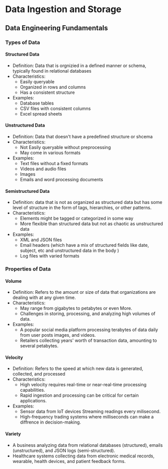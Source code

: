 # Data Ingestion and Storage

## Data Engineering Fundamentals

### Types of Data

#### Structured Data

- Definition: Data that is orgnizied in a defined manner or schema, typically found in relational databases
- Characteristics:
    - Easily queryable
    - Organized in rows and columns
    - Has a consistent structure
- Examples:
    - Database tables
    - CSV files with consistent columns
    - Excel spread sheets

#### Unstructured Data

- Definition: Data that doesn't have a predefined structure or shcema
- Characteristics:
    - Not Easily queryable without preprocessing
    - May come in various formats
- Examples:
    - Text files without a fixed formats
    - Videos and audio files
    - Images
    - Emails and word processing documents

#### Semistructured Data

- Definition: data that is not as organized as structured data but has some level of structure in the form of tags, hierarchies, or other patterns.
- Characteristics:
    - Elements might be tagged or categorized in some way
    - More flexible than structured data but not as chaotic as unstructured data
- Examples:
    - XML and JSON files
    - Email headers (which have a mix of structured fields like date, subject, etc and unstructured data in the body )
    - Log files with varied formats

### Properties of Data

#### Volume

- Definition: Refers to the amount or size of data that organizations are dealing with at any given time.
- Characteristics:
    - May range from gigabytes to petabytes or even More.
    - Challenges in storing, processing, and analyzing high volumes of data.
- Examples:
    - A popular social media platform processing terabytes of data daily from user posts images, and videos.
    - Retailers collecting years' worth of transaction data, amounting to several petabytes.

#### Velocity

- Definition: Refers to the speed at which new data is generated, collected, and processed
- Characteristics:
    - High velocity requires real-time or near-real-time processing capabilities.
    - Rapid ingestion and processing can be critical for certain applications.
- Examples:
    - Sensor data from IoT devices Streaming readings every milisecond.
    - High-frequency trading systems where milliseconds can make a diffrence in decision-making.

#### Variety

- A business analyzing data from relational databases (structured), emails (unstructured), and JSON logs (semi-structured).
- Healthcare systems collecting data from electronic medical records, wearable, health devices, and patient feedback forms.
